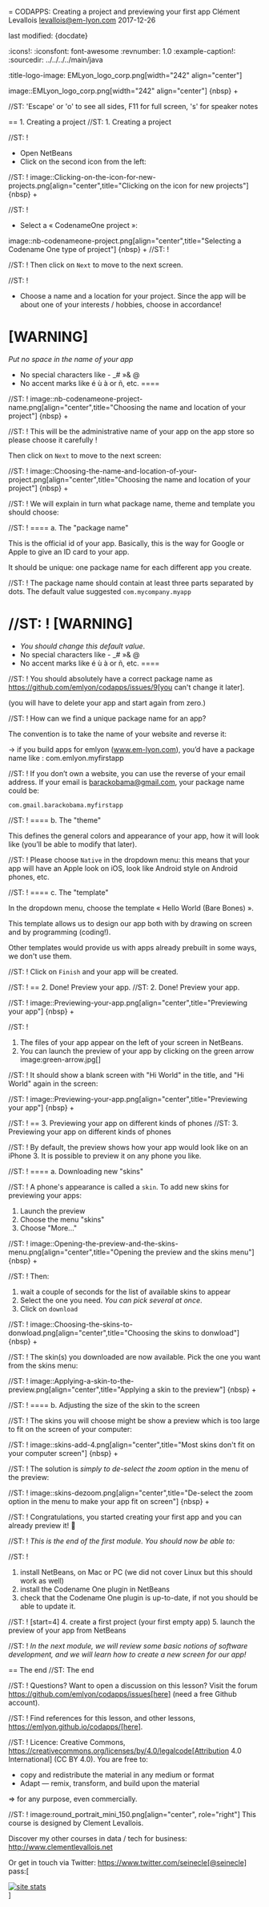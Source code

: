 = CODAPPS: Creating a project and previewing your first app
Clément Levallois <levallois@em-lyon.com>
2017-12-26

last modified: {docdate}

:icons!:
:iconsfont:   font-awesome
:revnumber: 1.0
:example-caption!:
:sourcedir: ../../../../main/java

:title-logo-image: EMLyon_logo_corp.png[width="242" align="center"]

image::EMLyon_logo_corp.png[width="242" align="center"]
{nbsp} +

//ST: 'Escape' or 'o' to see all sides, F11 for full screen, 's' for speaker notes

== 1. Creating a project
//ST: 1. Creating a project

//ST: !
- Open NetBeans
- Click on the second icon from the left:

//ST: !
image::Clicking-on-the-icon-for-new-projects.png[align="center",title="Clicking on the icon for new projects"]
{nbsp} +

//ST: !
- Select a « CodenameOne project »:

image::nb-codenameone-project.png[align="center",title="Selecting a Codename One type of project"]
{nbsp} +
//ST: !


//ST: !
Then click on `Next` to move to the next screen.

//ST: !
- Choose a name and a location for your project. Since the app will be about one of your interests / hobbies, choose in accordance!

[WARNING]
====
*Put no space in the name of your app*

- No special characters like - _# »& @
- No accent marks like é ù à or ñ, etc.
====

//ST: !
image::nb-codenameone-project-name.png[align="center",title="Choosing the name and location of your project"]
{nbsp} +

//ST: !
This will be the administrative name of your app on the app store so please choose it carefully !

Then click on `Next` to move to the next screen:

//ST: !
image::Choosing-the-name-and-location-of-your-project.png[align="center",title="Choosing the name and location of your project"]
{nbsp} +

//ST: !
We will explain in turn what package name, theme and template you should choose:

//ST: !
==== a. The "package name"

This is the official id of your app. Basically, this is the way for Google or Apple to give an ID card to your app.

It should be unique: one package name for each different app you create.

//ST: !
The package name should contain at least three parts separated by dots. The default value suggested `com.mycompany.myapp`

//ST: !
[WARNING]
====
- *You should change this default value*.
- No special characters like - _# »& @
- No accent marks like é ù à or ñ, etc.
====

//ST: !
You should absolutely have a correct package name as https://github.com/emlyon/codapps/issues/9[you can't change it later].

(you will have to delete your app and start again from zero.)

//ST: !
How can we find a unique package name for an app?

The convention is to take the name of your website and reverse it:

-> if you build apps for emlyon (www.em-lyon.com), you’d have a package name like : com.emlyon.myfirstapp

//ST: !
If you don’t own a website, you can use the reverse of your email address. If your email is barackobama@gmail.com, your package name could be:

`com.gmail.barackobama.myfirstapp`

//ST: !
==== b. The "theme"

This defines the general colors and appearance of your app, how it will look like (you’ll be able to modify that later).

//ST: !
Please choose `Native` in the dropdown menu: this means that your app will have an Apple look on iOS, look like Android style on Android phones, etc.

//ST: !
==== c. The "template"

In the dropdown menu, choose the template « Hello World (Bare Bones) ».

This template allows us to design our app both with by drawing on screen and by programming (coding!).

Other templates would provide us with apps already prebuilt in some ways, we don't use them.

//ST: !
Click on `Finish` and your app will be created.

//ST: !
== 2. Done! Preview your app.
//ST: 2. Done! Preview your app.

//ST: !
image::Previewing-your-app.png[align="center",title="Previewing your app"]
{nbsp} +

//ST: !
1. The files of your app appear on the left of your screen in NetBeans.
2. You can launch the preview of your app by clicking on the green arrow image:green-arrow.jpg[]

//ST: !
It should show a blank screen with "Hi World" in the title, and "Hi World" again in the screen:

//ST: !
image::Previewing-your-app.png[align="center",title="Previewing your app"]
{nbsp} +

//ST: !
== 3. Previewing your app on different kinds of phones
//ST: 3. Previewing your app on different kinds of phones

//ST: !
By default, the preview shows how your app would look like on an iPhone 3. It is possible to preview it on any phone you like.

//ST: !
==== a. Downloading new "skins"

//ST: !
A phone's appearance is called a `skin`. To add new skins for previewing your apps:

1. Launch the preview
2. Choose the menu "skins"
3. Choose "More..."

//ST: !
image::Opening-the-preview-and-the-skins-menu.png[align="center",title="Opening the preview and the skins menu"]
{nbsp} +

//ST: !
Then:
1. wait a couple of seconds for the list of available skins to appear
2. Select the one you need. *You can pick several at once*.
3. Click on `download`

//ST: !
image::Choosing-the-skins-to-donwload.png[align="center",title="Choosing the skins to donwload"]
{nbsp} +

//ST: !
The skin(s) you downloaded are now available. Pick the one you want from the skins menu:

//ST: !
image::Applying-a-skin-to-the-preview.png[align="center",title="Applying a skin to the preview"]
{nbsp} +

//ST: !
==== b. Adjusting the size of the skin to the screen

//ST: !
The skins you will choose might be show a preview which is too large to fit on the screen of your computer:

//ST: !
image::skins-add-4.png[align="center",title="Most skins don't fit on your computer screen"]
{nbsp} +

//ST: !
The solution is *simply to de-select the zoom option* in the menu of the preview:

//ST: !
image::skins-dezoom.png[align="center",title="De-select the zoom option in the menu to make your app fit on screen"]
{nbsp} +

//ST: !
Congratulations, you started creating your first app and you can already preview it! 🎉

//ST: !
*This is the end of the first module. You should now be able to:*

//ST: !
1. install NetBeans, on Mac or PC (we did not cover Linux but this should work as well)
2. install the Codename One plugin in NetBeans
3. check that the Codename One plugin is up-to-date, if not you should be able to update it.

//ST: !
[start=4]
4. create a first project (your first empty app)
5. launch the preview of your app from NetBeans

//ST: !
*In the next module, we will review some basic notions of software development, and we will learn how to create a new screen for our app!*

== The end
//ST: The end

//ST: !
Questions? Want to open a discussion on this lesson? Visit the forum https://github.com/emlyon/codapps/issues[here] (need a free Github account).

//ST: !
Find references for this lesson, and other lessons, https://emlyon.github.io/codapps/[here].

//ST: !
Licence: Creative Commons, https://creativecommons.org/licenses/by/4.0/legalcode[Attribution 4.0 International] (CC BY 4.0).
You are free to:

- copy and redistribute the material in any medium or format
- Adapt — remix, transform, and build upon the material

=> for any purpose, even commercially.

//ST: !
image:round_portrait_mini_150.png[align="center", role="right"]
This course is designed by Clement Levallois.

Discover my other courses in data / tech for business: http://www.clementlevallois.net

Or get in touch via Twitter: https://www.twitter.com/seinecle[@seinecle]
pass:[    <!-- Start of StatCounter Code for Default Guide -->
    <script type="text/javascript">
        var sc_project = 11592657;
        var sc_invisible = 1;
        var sc_security = "5154b75d";
        var scJsHost = (("https:" == document.location.protocol) ?
            "https://secure." : "http://www.");
        document.write("<sc" + "ript type='text/javascript' src='" +
            scJsHost +
            "statcounter.com/counter/counter.js'></" + "script>");
    </script>
    <noscript><div class="statcounter"><a title="site stats"
    href="http://statcounter.com/" target="_blank"><img
    class="statcounter"
    src="//c.statcounter.com/11592657/0/5154b75d/1/" alt="site
    stats"></a></div></noscript>
    <!-- End of StatCounter Code for Default Guide -->]
